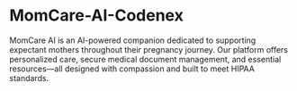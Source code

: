 # MomCare-AI-Codenex
MomCare AI is an AI-powered companion dedicated to supporting expectant mothers throughout their pregnancy journey. Our platform offers personalized care, secure medical document management, and essential resources—all designed with compassion and built to meet HIPAA standards.
